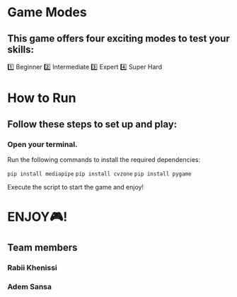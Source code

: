 # Game Modes 
## This game offers four exciting modes to test your skills:
 1️⃣ Beginner 
 2️⃣ Intermediate 
 3️⃣ Expert 
 4️⃣ Super Hard

# How to Run 
## Follow these steps to set up and play:

### Open your terminal. 
Run the following commands to install the required dependencies: 

`pip install mediapipe`
`pip install cvzone`
`pip install pygame`

Execute the script to start the game and enjoy! 
 
 # ENJOY🎮!

 ## Team members 

### Rabii Khenissi
### Adem Sansa
